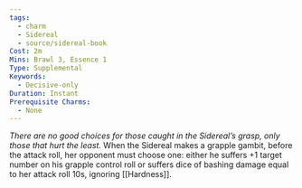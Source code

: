 ```yaml
---
tags:
  - charm
  - Sidereal
  - source/sidereal-book
Cost: 2m
Mins: Brawl 3, Essence 1
Type: Supplemental
Keywords:
  - Decisive-only
Duration: Instant
Prerequisite Charms:
  - None
---
```

*There are no good choices for those caught in the Sidereal’s grasp, only those that hurt the least.*
When the Sidereal makes a grapple gambit, before the attack roll, her opponent must choose one: either he suffers +1 target number on his grapple control roll or suffers dice of bashing damage equal to her attack roll 10s, ignoring [[Hardness]].